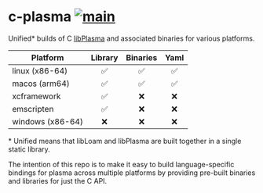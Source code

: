 # c-plasma  [![main](https://github.com/jshrake/c-plasma/actions/workflows/main.yml/badge.svg?branch=main)](https://github.com/jshrake/c-plasma/actions/workflows/main.yml)

Unified* builds of C [libPlasma](https://github.com/zeugma-hamper/plasma/) and associated binaries for various platforms.

|     Platform      | Library  | Binaries  | Yaml  |
|------------------ |:-------: |:--------: |:----: |
| linux (x86-64)    |    ✅     |     ✅     |   ✅   |
| macos (arm64)     |    ✅     |     ✅     |   ✅   |
| xcframework       |    ✅     |     ❌     |   ❌  |
| emscripten        |    ✅     |     ❌     |   ❌   |
| windows (x86-64)  |    ❌     |     ❌    |   ❌   |

\* Unified means that libLoam and libPlasma are built together in a single static library.

The intention of this repo is to make it easy to build language-specific bindings for plasma across multiple platforms by providing pre-built binaries and libraries for just the C API.
